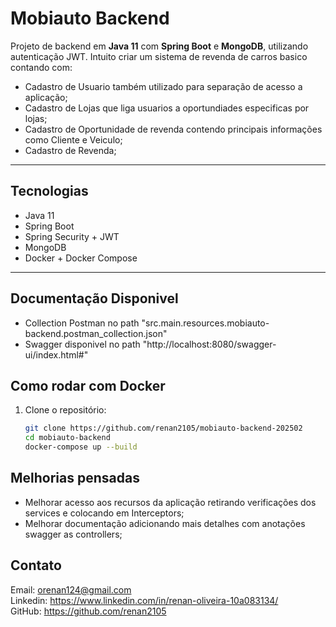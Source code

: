 # Mobiauto Backend

Projeto de backend em **Java 11** com **Spring Boot** e **MongoDB**, utilizando autenticação JWT.
Intuito criar um sistema de revenda de carros basico contando com:
- Cadastro de Usuario também utilizado para separação de acesso a aplicação;
- Cadastro de Lojas que liga usuarios a oportundiades especificas por lojas;
- Cadastro de Oportunidade de revenda contendo principais informações como Cliente e Veiculo;
- Cadastro de Revenda;

---

## Tecnologias
- Java 11
- Spring Boot
- Spring Security + JWT
- MongoDB
- Docker + Docker Compose

---

## Documentação Disponivel
- Collection Postman no path "src.main.resources.mobiauto-backend.postman_collection.json"
- Swagger disponivel no path "http://localhost:8080/swagger-ui/index.html#"


## Como rodar com Docker

1. Clone o repositório:
   ```bash
   git clone https://github.com/renan2105/mobiauto-backend-202502
   cd mobiauto-backend
   docker-compose up --build

## Melhorias pensadas
- Melhorar acesso aos recursos da aplicação retirando verificações dos services e colocando em Interceptors;
- Melhorar documentação adicionando mais detalhes com anotações swagger as controllers;

## Contato
Email: orenan124@gmail.com  
Linkedin: https://www.linkedin.com/in/renan-oliveira-10a083134/  
GitHub: https://github.com/renan2105  
